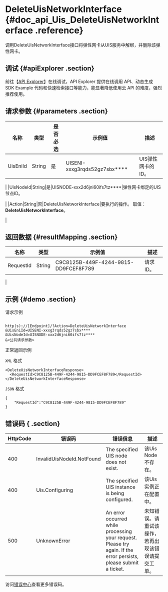 # DeleteUisNetworkInterface {#doc_api_Uis_DeleteUisNetworkInterface .reference}

调用DeleteUisNetworkInterface接口将弹性网卡从UIS服务中解绑，并删除该弹性网卡。

## 调试 {#apiExplorer .section}

前往【[API Explorer](https://api.aliyun.com/#product=Uis&api=DeleteUisNetworkInterface)】在线调试，API Explorer 提供在线调用 API、动态生成 SDK Example 代码和快速检索接口等能力，能显著降低使用云 API 的难度，强烈推荐使用。

## 请求参数 {#parameters .section}

|名称|类型|是否必选|示例值|描述|
|--|--|----|---|--|
|UisEniId|String|是|UISENI-xxxg3rqds52gz7sbx\*\*\*\*|UIS弹性网卡的ID。

 |
|UisNodeId|String|是|UISNODE-xxx2d6jni60ifs7tz\*\*\*\*|弹性网卡绑定的UIS节点ID。

 |
|Action|String|否|DeleteUisNetworkInterface|要执行的操作。 取值：**DeleteUisNetworkInterface**。

 |

## 返回数据 {#resultMapping .section}

|名称|类型|示例值|描述|
|--|--|---|--|
|RequestId|String|C9C8125B-449F-4244-9815-DD9FCEF8F789|请求ID。

 |

## 示例 {#demo .section}

请求示例

``` {#request_demo}

http(s)://[Endpoint]/?Action=DeleteUisNetworkInterface
&UisEniId=UISENI-xxxg3rqds52gz7sbx****
&UisNodeId=UISNODE-xxx2d6jni60ifs7tz****
&<公共请求参数>

```

正常返回示例

`XML` 格式

``` {#xml_return_success_demo}
<DeleteUisNetworkInterfaceResponse>
  <RequestId>C9C8125B-449F-4244-9815-DD9FCEF8F789</RequestId>
</DeleteUisNetworkInterfaceResponse>

```

`JSON` 格式

``` {#json_return_success_demo}
{
	"RequestId":"C9C8125B-449F-4244-9815-DD9FCEF8F789"
}
```

## 错误码 { .section}

|HttpCode|错误码|错误信息|描述|
|--------|---|----|--|
|400|InvalidUisNodeId.NotFound|The specified UIS node does not exist.|该Uis Node不存在。|
|400|Uis.Configuring|The specified UIS instance is being configured.|该Uis实例正在配置中。|
|500|UnknownError|An error occurred while processing your request. Please try again. If the error persists, please submit a ticket.|未知错误。请重试该操作，若再出现该错误请提交工单。|

访问[错误中心](https://error-center.aliyun.com/status/product/Uis)查看更多错误码。

